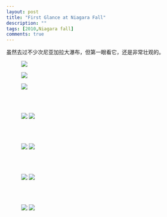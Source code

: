 ```yaml
---
layout: post
title: "First Glance at Niagara Fall"
description: ""
tags: [2010,Niagara fall]
comments: true
---
```

虽然去过不少次尼亚加拉大瀑布，但第一眼看它，还是非常壮观的。
<figure>
	<img src="/images/201010-life1/1.JPG">
    <figcaption></figcaption>
</figure>
<figure>
	<img src="/images/201010-life1/2.JPG">
    <figcaption></figcaption>
</figure>
<figure>
	<img src="/images/201010-life1/3.JPG">
    <figcaption></figcaption>
</figure>
<br/>
<br/>

<figure class="half">
	<img src="/images/201010-life1/4.JPG">
    <img src="/images/201010-life1/5.JPG">
</figure>
<br/>
<br/>

<figure class="half">
	<img src="/images/201010-life1/6.JPG">
    <img src="/images/201010-life1/8.JPG">
</figure>
<br/>
<br/>
<figure class="half">
	<img src="/images/201010-life1/7.JPG">
    <img src="/images/201010-life1/11.JPG">
</figure>
<br/>
<br/>
<figure class="half">
	<img src="/images/201010-life1/9.JPG">
    <img src="/images/201010-life1/10.JPG">
</figure>